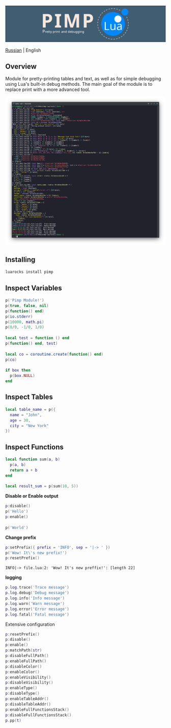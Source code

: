 ![Screenshot](https://github.com/uriid1/pimp-lua/blob/main/screenshots/pimp_logo.png)

[Russian](README.md) | English

## Overview
Module for pretty-printing tables and text, as well as for simple debugging using Lua's built-in debug methods. The main goal of the module is to replace print with a more advanced tool.

![Screenshot](https://github.com/uriid1/pimp-lua/blob/main/screenshots/screenshot.png)

## Installing
```bash
luarocks install pimp
```

## Inspect Variables
```lua
p('Pimp Module!')
p(true, false, nil)
p(function() end)
p(io.stderr)
p(10000, math.pi)
p(0/0, -1/0, 1/0)

local test = function () end
p(function() end, test)

local co = coroutine.create(function() end)
p(co)

if box then
  p(box.NULL)
end
```

## Inspect Tables
```lua
local table_name = p({
  name = "John",
  age = 30,
  city = "New York"
})
```

## Inspect Functions
```lua
local function sum(a, b)
  p(a, b)
  return a + b
end

local result_sum = p(sum(10, 5))
```

**Disable or Enable output**
```lua
p:disable()
p('Hello')
p:enable()

p('World')
```

**Change prefix**
```lua
p:setPrefix({ prefix = 'INFO', sep = '|-> ' })
p('Wow! It\'s new prefix!')
p:resetPrefix()
```
```
INFO|-> file.lua:2: 'Wow! It's new preffix!': [length 22]
```

**logging**
```lua
p.log.trace('Trace message')
p.log.debug('Debug message')
p.log.info('Info message')
p.log.warn('Warn message')
p.log.error('Error message')
p.log.fatal('Fatal message')
```

Extensive configuration </br>
```lua
p:resetPrefix()
p:disable()
p:enable()
p:matchPath(str)
p:disableFullPath()
p:enableFullPath()
p:disableColor()
p:enableColor()
p:enableVisibility()
p:disableVisibility()
p:enableType()
p:disableType()
p:enableTableAddr()
p:disableTableAddr()
p:enableFullFunctionsStack()
p:disableFullFunctionsStack()
p.pp(t)
```

